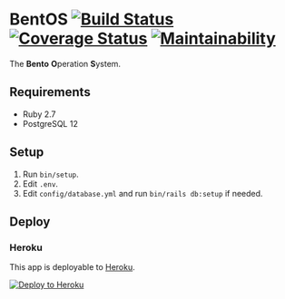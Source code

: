 # BentOS [![Build Status](https://travis-ci.org/zetavg/BentOS.svg?branch=master)](https://travis-ci.org/zetavg/BentOS) [![Coverage Status](https://coveralls.io/repos/github/zetavg/BentOS/badge.svg?branch=master)](https://coveralls.io/github/zetavg/BentOS?branch=master) [![Maintainability](https://api.codeclimate.com/v1/badges/b40e8bab1e428acb909e/maintainability)](https://codeclimate.com/github/zetavg/BentOS/maintainability)

The **Bento** **O**peration **S**ystem.

## Requirements

* Ruby 2.7
* PostgreSQL 12

## Setup

1. Run `bin/setup`.
2. Edit `.env`.
3. Edit `config/database.yml` and run `bin/rails db:setup` if needed.

## Deploy

### Heroku

This app is deployable to [Heroku](https://www.heroku.com/).

[![Deploy to Heroku](https://www.herokucdn.com/deploy/button.svg)](https://heroku.com/deploy)
